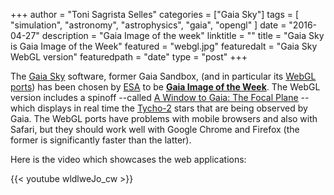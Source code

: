 +++
author = "Toni Sagrista Selles"
categories = ["Gaia Sky"]
tags = [ "simulation", "astronomy", "astrophysics", "gaia", "opengl" ]
date = "2016-04-27"
description = "Gaia Image of the week"
linktitle = ""
title = "Gaia Sky is Gaia Image of the Week"
featured = "webgl.jpg"
featuredalt = "Gaia Sky WebGL version"
featuredpath = "date"
type = "post"
+++

The [Gaia Sky](http://ari-zah.github.io/gaiasky/) software, former Gaia Sandbox, (and in particular its [WebGL ports](http://wwwstaff.ari.uni-heidelberg.de/gaiasandbox/webgl/)) has been chosen by [ESA](http://www.esa.int/ESA) to be [**Gaia Image of the Week**](http://www.cosmos.esa.int/web/gaia/iow_20160422). The WebGL version includes a spinoff --called [A Window to Gaia: The Focal Plane](http://wwwstaff.ari.uni-heidelberg.de/gaiasandbox/focalplane/) -- which displays in real time the [Tycho-2](https://en.wikipedia.org/wiki/Tycho-2_Catalogue) stars that are being observed by Gaia. The WebGL ports have problems with mobile browsers and also with Safari, but they should work well with Google Chrome and Firefox (the former is significantly faster than the latter).

<!--more-->

Here is the video which showcases the web applications:

{{< youtube wldlweJo_cw >}}

